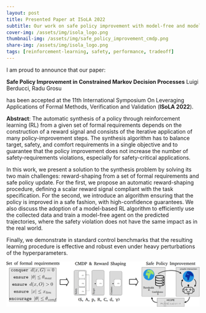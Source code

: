 ```yaml
---
layout: post
title: Presented Paper at ISoLA 2022
subtitle: Our work on safe policy improvement with model-free and model-based RL has been accepted
cover-img: /assets/img/isola_logo.png
thumbnail-img: /assets/img/safe_policy_improvement_cmdp.png
share-img: /assets/img/isola_logo.png
tags: [reinforcement-learning, safety, performance, tradeoff]
---
```


I am proud to announce that our paper:

**Safe Policy Improvement in Constrained Markov Decision Processes**
Luigi Berducci, Radu Grosu

has been accepted at the 
11th International Symposium On Leveraging Applications of Formal Methods, Verification and Validation
(**ISoLA 2022**).

**Abstract**:
The automatic synthesis of a policy through reinforcement learning (RL) 
from a given set of formal requirements depends on the construction 
of a reward signal and consists of the iterative application of many policy-improvement steps. 
The synthesis algorithm has to balance target, safety, and comfort requirements in a single objective 
and to guarantee that the policy improvement does not increase the number of safety-requirements violations, 
especially for safety-critical applications. 

In this work, we present a solution to the synthesis problem by solving its two main challenges: 
reward-shaping from a set of formal requirements and safe policy update.
For the first, we propose an automatic reward-shaping procedure, defining a scalar reward signal compliant 
with the task specification. 
For the second, we introduce an algorithm ensuring that the policy is improved in a safe fashion, 
with high-confidence guarantees.
We also discuss the adoption of a model-based RL algorithm to efficiently use the collected data 
and train a model-free agent on the predicted trajectories, where the safety violation does not have 
the same impact as in the real world.

Finally, we demonstrate in standard control benchmarks that the resulting learning procedure is 
effective and robust even under heavy perturbations of the hyperparameters.

![Safe Policy Improvement]( ../assets/img/safe_policy_improvement_cmdp.png)

